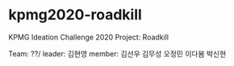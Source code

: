 # kpmg2020-roadkill
KPMG Ideation Challenge 2020 Project: Roadkill

Team:   ??/
leader: 김현영
member: 김선우
        김무성
        오정민
        이다봄
        박신현
